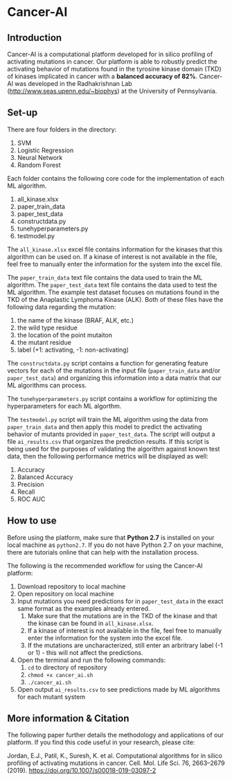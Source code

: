 # Cancer-AI

## Introduction 
Cancer-AI is a computational platform developed for in silico profiling of activating mutations in cancer. Our platform is able to robustly predict the activating behavior of mutations found in the tyrosine kinase domain (TKD) of kinases implicated in cancer with a **balanced accuracy of 82%**. Cancer-AI was developed in the Radhakrishnan Lab (http://www.seas.upenn.edu/~biophys) at the University of Pennsylvania. 

## Set-up  
There are four folders in the directory: 

1. SVM 
2. Logistic Regression
3. Neural Network
4. Random Forest 

Each folder contains the following core code for the implementation of each ML algorithm. 

1. all_kinase.xlsx 
2. paper_train_data
3. paper_test_data 
4. constructdata.py
5. tunehyperparameters.py
6. testmodel.py 

The `all_kinase.xlsx` excel file contains information for the kinases that this algorithm can be used on. If a kinase of interest is not available in the file, feel free to manually enter the information for the system into the excel file. 

The `paper_train_data` text file contains the data used to train the ML algorithm. The `paper_test_data` text file contains the data used to test the ML algorithm. The example test dataset focuses on mutations found in the TKD of the Anaplastic Lymphoma Kinase (ALK). Both of these files have the following data regarding the mutation: 

1. the name of the kinase (BRAF, ALK, etc.) 
2. the wild type residue
3. the location of the point mutaiton 
4. the mutant residue 
5. label (+1: activating, -1: non-activating) 

The `constructdata.py` script contains a function for generating feature vectors for each of the mutations in the input file (`paper_train_data` and/or `paper_test_data`) and organizing this information into a data matrix that our ML algorithms can process. 

The `tunehyperparameters.py` script contains a workflow for optimizing the hyperparameters for each ML algorthm. 

The `testmodel.py` script will train the ML algorithm using the data from `paper_train_data` and then apply this model to predict the activating behavior of mutants provided in `paper_test_data`. The script will output a file `ai_results.csv` that organizes the prediction results. If this script is being used for the purposes of validating the algorithm against known test data, then the following performance metrics will be displayed as well: 

1. Accuracy 
2. Balanced Accuracy 
3. Precision 
4. Recall 
5. ROC AUC 

## How to use
Before using the platform, make sure that **Python 2.7** is installed on your local machine as `python2.7`. If you do not have Python 2.7 on your machine, there are tutorials online that can help with the installation process. 

The following is the recommended workflow for using the Cancer-AI platform:

1. Download repository to local machine
2. Open repository on local machine 
3. Input mutations you need predictions for in `paper_test_data` in the exact same format as the examples already entered. 
   1. Make sure that the mutations are in the TKD of the kinase and that the kinase can be found in `all_kinase.xlsx`. 
   2. If a kinase of interest is not available in the file, feel free to manually enter the information for the system into the excel file.
   3. If the mutations are uncharacterized, still enter an arbritrary label (-1 or 1) - this will not affect the predictions. 
4. Open the terminal and run the following commands: 
   1. `cd` to directory of repository 
   2. `chmod +x cancer_ai.sh`
   3. `./cancer_ai.sh`
4. Open output `ai_results.csv` to see predictions made by ML algorithms for each mutant system 

## More information & Citation
The following paper further details the methodology and applications of our platform. If you find this code useful in your research, please cite: 

Jordan, E.J., Patil, K., Suresh, K. et al. Computational algorithms for in silico profiling of activating mutations in cancer. Cell. Mol. Life Sci. 76, 2663–2679 (2019). https://doi.org/10.1007/s00018-019-03097-2
